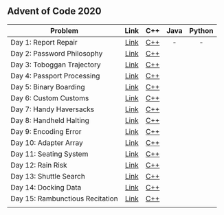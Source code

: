 ## Advent of Code 2020

| Problem | Link | C++ | Java | Python |
| --- | :---: | :---: | :---: | :---: |
| Day 1: Report Repair | [Link](https://adventofcode.com/2020/day/1) | [C++](Day-01-Report-Repair/cpp-2020-01/) | - | - |
| Day 2: Password Philosophy | [Link](https://adventofcode.com/2020/day/2) | [C++](Day-02-Password-Philosophy/cpp-2020-02/) | | |
| Day 3: Toboggan Trajectory | [Link](https://adventofcode.com/2020/day/3) | [C++](Day-03-Toboggan-Trajectory/cpp-2020-03/) | | |
| Day 4: Passport Processing | [Link](https://adventofcode.com/2020/day/4) | [C++](Day-04-Passport-Processing/cpp-2020-04/) | | |
| Day 5: Binary Boarding | [Link](https://adventofcode.com/2020/day/5) | [C++](Day-05-Binary-Boarding/cpp-2020-05/) | | |
| Day 6: Custom Customs | [Link](https://adventofcode.com/2020/day/6) | [C++](Day-06-Custom-Customs/cpp-2020-06/) | | |
| Day 7: Handy Haversacks | [Link](https://adventofcode.com/2020/day/7) | [C++](Day-07-Handy-Haversacks/cpp-2020-07/) | | |
| Day 8: Handheld Halting | [Link](https://adventofcode.com/2020/day/8) | [C++](Day-08-Handheld-Halting/cpp-2020-08/) | | |
| Day 9: Encoding Error | [Link](https://adventofcode.com/2020/day/9) | [C++](Day-09-Encoding-Error/cpp-2020-09/) | | |
| Day 10: Adapter Array | [Link](https://adventofcode.com/2020/day/10) | [C++](Day-10-Adapter-Array/cpp-2020-10/) | | |
| Day 11: Seating System | [Link](https://adventofcode.com/2020/day/11) | [C++](Day-11-Seating-System/cpp-2020-11/) | | |
| Day 12: Rain Risk | [Link](https://adventofcode.com/2020/day/12) | [C++](Day-12-Rain-Risk/cpp-2020-12/) | | |
| Day 13: Shuttle Search | [Link](https://adventofcode.com/2020/day/13) | [C++](Day-13-Shuttle-Search/cpp-2020-13/) | | |
| Day 14: Docking Data | [Link](https://adventofcode.com/2020/day/14) | [C++](Day-14-Docking-Data/cpp-2020-14/) | | |
| Day 15: Rambunctious Recitation | [Link](https://adventofcode.com/2020/day/15) | [C++](Day-15-Rambunctious-Recitation/cpp-2020-15/) | | |
| | | | | |